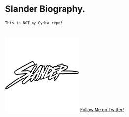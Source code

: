 # Slander Biography.
	This is NOT my Cydia repo!
#

<img src="CydiaIcon.png">
<a class="btn btn-sm btn-default" href="https://twitter.com/ItzAnki">Follow Me on Twitter!</a>

